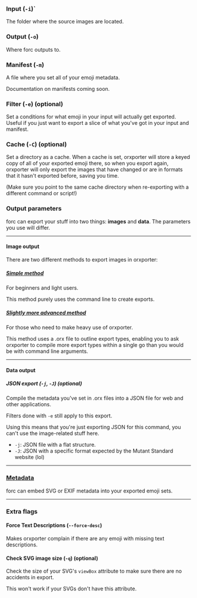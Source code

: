 
### Input (`-i`)`

The folder where the source images are located.

### Output (`-o`)

Where forc outputs to.

### Manifest (`-m`)

A file where you set all of your emoji metadata.

Documentation on manifests coming soon.


### Filter (`-e`) (optional)

Set a conditions for what emoji in your input will actually get exported. Useful if you just want to export a slice of what you've got in your input and manifest.



### Cache (`-C`) (optional)

Set a directory as a cache. When a cache is set, orxporter will store a keyed copy of all of your exported emoji there, so when you export again, orxporter will only export the images that have changed or are in formats that it hasn't exported before, saving you time.

(Make sure you point to the same cache directory when re-exporting with a different command or script!)


### Output parameters

forc can export your stuff into two things: **images** and **data**. The parameters you use will differ.

----

#### Image output

There are two different methods to export images in orxporter:

##### [Simple method](image_easy.md)

For beginners and light users.

This method purely uses the command line to create exports.


##### [Slightly more advanced method](image_advanced.md)

For those who need to make heavy use of orxporter.

This method uses a .orx file to outline export types, enabling you to ask orxporter to compile more export types within a single go than you would be with command line arguments.


-----

#### Data output

##### JSON export (`-j`, `-J`) (optional)

Compile the metadata you've set in .orx files into a JSON file for web and other applications.

Filters done with `-e` still apply to this export.

Using this means that you're just exporting JSON for this command, you can't use the image-related stuff here.

- `-j`: JSON file with a flat structure.
- `-J`: JSON with a specific format expected by the Mutant Standard website (lol)

----

### [Metadata](metadata.md)

forc can embed SVG or EXIF metadata into your exported emoji sets.

---

### Extra flags

#### Force Text Descriptions (`--force-desc`)

Makes orxporter complain if there are any emoji with missing text descriptions.


#### Check SVG image size (`-q`) (optional)

Check the size of your SVG's `viewBox` attribute to make sure there are no accidents in export.

This won't work if your SVGs don't have this attribute.
